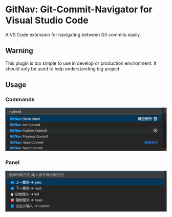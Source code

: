 # GitNav: Git-Commit-Navigator for Visual Studio Code
A VS Code extension for navigating between Git commits easily.

## Warning
This plugin is too simple to use in develop or production environment.
It should only be used to help understanding big project.

## Usage

### Commands
![GitNav Commands](images/commands.png)

### Panel
![GitNav Panel](images/panel.png)